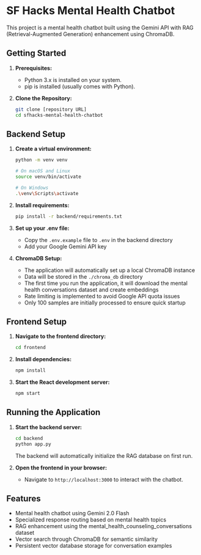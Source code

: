# SF Hacks Mental Health Chatbot

This project is a mental health chatbot built using the Gemini API with RAG (Retrieval-Augmented Generation) enhancement using ChromaDB.

## Getting Started

1. **Prerequisites:**
   - Python 3.x is installed on your system.
   - pip is installed (usually comes with Python).

2. **Clone the Repository:**
   ```bash
   git clone [repository URL]
   cd sfhacks-mental-health-chatbot
   ```

## Backend Setup

1. **Create a virtual environment:**
   ```bash
   python -m venv venv
   
   # On macOS and Linux
   source venv/bin/activate
   
   # On Windows
   .\venv\Scripts\activate
   ```

2. **Install requirements:**
   ```bash
   pip install -r backend/requirements.txt
   ```

3. **Set up your .env file:**
   - Copy the `.env.example` file to `.env` in the backend directory
   - Add your Google Gemini API key

4. **ChromaDB Setup:**
   - The application will automatically set up a local ChromaDB instance
   - Data will be stored in the `./chroma_db` directory
   - The first time you run the application, it will download the mental health conversations dataset and create embeddings
   - Rate limiting is implemented to avoid Google API quota issues
   - Only 100 samples are initially processed to ensure quick startup

## Frontend Setup

1. **Navigate to the frontend directory:**
   ```bash
   cd frontend
   ```

2. **Install dependencies:**
   ```bash
   npm install
   ```

3. **Start the React development server:**
   ```bash
   npm start
   ```

## Running the Application

1. **Start the backend server:**
   ```bash
   cd backend
   python app.py
   ```
   The backend will automatically initialize the RAG database on first run.

2. **Open the frontend in your browser:**
   - Navigate to `http://localhost:3000` to interact with the chatbot.

## Features

- Mental health chatbot using Gemini 2.0 Flash
- Specialized response routing based on mental health topics
- RAG enhancement using the mental_health_counseling_conversations dataset
- Vector search through ChromaDB for semantic similarity
- Persistent vector database storage for conversation examples